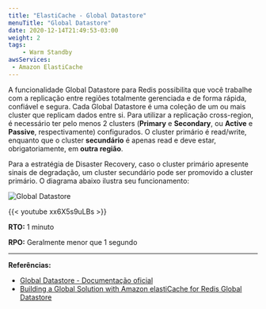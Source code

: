 ```yaml
---
title: "ElastiCache - Global Datastore"
menuTitle: "Global Datastore"
date: 2020-12-14T21:49:53-03:00
weight: 2
tags:
    - Warm Standby
awsServices:
 - Amazon ElastiCache
---
```



A funcionalidade Global Datastore para Redis possibilita que você trabalhe com a replicação entre regiões totalmente gerenciada e de forma rápida, confiável e segura. Cada Global Datastore é uma coleção de um ou mais cluster que replicam dados entre si. Para utilizar a replicação cross-region, é necessário ter pelo menos 2 clusters (**Primary** e **Secondary**, ou **Active** e **Passive**, respectivamente) configurados. O cluster primário é read/write, enquanto que o cluster **secundário** é apenas read e deve estar, obrigatoriamente, em **outra região**. 

Para a estratégia de Disaster Recovery, caso o cluster primário apresente sinais de degradação, um cluster secundário pode ser promovido a cluster primário. O diagrama abaixo ilustra seu funcionamento:

![Global Datastore](/images/Global-DataStore.png)

{{< youtube xx6X5s9uLBs >}}

**RTO:** 1 minuto

**RPO:** Geralmente menor que 1 segundo

---
**Referências:**
- [Global Datastore - Documentação oficial](https://docs.aws.amazon.com/AmazonElastiCache/latest/red-ug/Redis-Global-Datastore.html)
- [Building a Global Solution with Amazon elastiCache for Redis Global Datastore](https://www.youtube.com/watch?v=xx6X5s9uLBs)